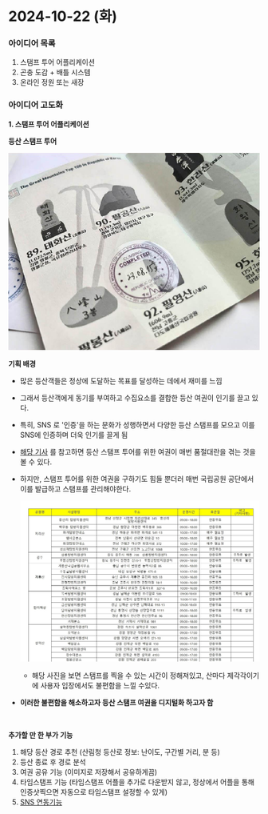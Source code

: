 # 2024-10-22 (화)

### 아이디어 목록

1. 스탬프 투어 어플리케이션
2. 곤충 도감 + 배틀 시스템
3. 온라인 정원 또는 새장

### 아이디어 고도화

**1. 스탬프 투어 어플리케이션**

**등산 스탬프 투어**

![등산 여권](README/등산여권.png)

**기획 배경**

- 많은 등산객들은 정상에 도달하는 목표를 달성하는 데에서 재미를 느낌
- 그래서 등산객에게 동기를 부여하고 수집요소를 결합한 등산 여권이 인기를 끌고 있다.

- 특히, SNS 로 '인증'을 하는 문화가 성행하면서 다양한 등산 스탬프를 모으고 이를 SNS에 인증하며 더욱 인기를 끌게 됨

- [해당 기사](http://www.ksmnews.co.kr/news/view.php?idx=326076) 를 참고하면 등산 스탬프 투어를 위한 여권이 매번 품절대란을 겪는 것을 볼 수 있다.

- 하지만, 스탬프 투어를 위한 여권을 구하기도 힘들 뿐더러 매번 국립공원 공단에서 이를 발급하고 스탬프를 관리해야한다.

  ![alt text](README/스탬프관리의어려움.jpg)

  - 해당 사진을 보면 스탬프를 찍을 수 있는 시간이 정해져있고, 산마다 제각각이기에 사용자 입장에서도 불편함을 느낄 수있다.

- **이러한 불편함을 해소하고자 등산 스탬프 여권을 디지털화 하고자 함**

<br>

**추가할 만 한 부가 기능**

1. 해당 등산 경로 추천
   (산림청 등산로 정보: 난이도, 구간별 거리, 분 등)
2. 등산 종료 후 경로 분석
3. 여권 공유 기능 (이미지로 저장해서 공유하게끔)
4. 타임스탬프 기능 (타임스탬프 어플을 추가로 다운받지 않고, 정상에서 어플을 통해 인증샷찍으면 자동으로 타임스탬프 설정할 수 있게)
5. [SNS 연동기능](https://developers.facebook.com/docs/instagram-platform/sharing-to-stories?locale=ko_KR)
